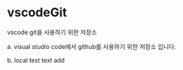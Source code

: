 # vscodeGit
vscode git을 사용하기 위한 저장소

a. visual studio code에서 github를 사용하기 위한 저장소 입니다.

b. local test text add